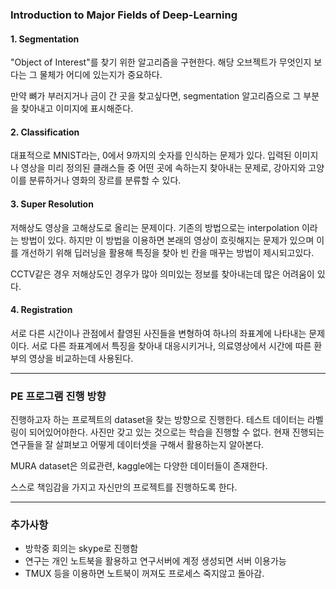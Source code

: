 
### Introduction to Major Fields of Deep-Learning

#### 1. Segmentation
"Object of Interest"를 찾기 위한 알고리즘을 구현한다. 해당 오브젝트가 무엇인지 보다는 그 물체가 어디에 있는지가 중요하다.

만약 뼈가 부러지거나 금이 간 곳을 찾고싶다면, segmentation 알고리즘으로 그 부분을 찾아내고 이미지에 표시해준다. 

#### 2. Classification
대표적으로 MNIST라는, 0에서 9까지의 숫자를 인식하는 문제가 있다. 입력된 이미지나 영상을 미리 정의된 클래스들 중 어떤 곳에 속하는지 찾아내는 문제로, 강아지와 고양이를 분류하거나 영화의 장르를 분류할 수 있다.

#### 3. Super Resolution
저해상도 영상을 고해상도로 올리는 문제이다. 기존의 방법으로는 interpolation 이라는 방법이 있다. 하지만 이 방법을 이용하면 본래의 영상이 흐릿해지는 문제가 있으며 이를 개선하기 위해 딥러닝을 활용해 특징을 찾아 빈 칸을 매꾸는 방법이 제시되고있다.

CCTV같은 경우 저해상도인 경우가 많아 의미있는 정보를 찾아내는데 많은 어려움이 있다.

#### 4. Registration
서로 다른 시간이나 관점에서 촬영된 사진들을 변형하여 하나의 좌표계에 나타내는 문제이다. 서로 다른 좌표계에서 특징을 찾아내 대응시키거나, 의료영상에서 시간에 따른 환부의 영상을 비교하는데 사용된다.

***

### PE 프로그램 진행 방향
진행하고자 하는 프로젝트의 dataset을 찾는 방향으로 진행한다. 테스트 데이터는 라벨링이 되어있어야한다. 사진만 갖고 있는 것으로는 학습을 진행할 수 없다.
현재 진행되는 연구들을 잘 살펴보고 어떻게 데이터셋을 구해서 활용하는지 알아본다.

MURA dataset은 의료관련, kaggle에는 다양한 데이터들이 존재한다.

스스로 책임감을 가지고 자신만의 프로젝트를 진행하도록 한다.

***

### 추가사항
* 방학중 회의는 skype로 진행함
* 연구는 개인 노트북을 활용하고 연구서버에 계정 생성되면 서버 이용가능
* TMUX 등을 이용하면 노트북이 꺼져도 프로세스 죽지않고 돌아감.
